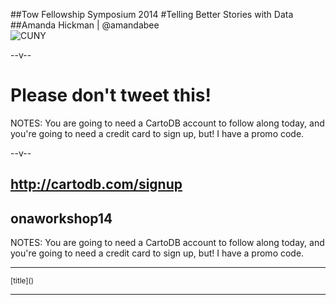
##Tow Fellowship Symposium 2014
#Telling Better Stories with Data
##Amanda Hickman | @amandabee  
  ![CUNY](/talks/utilities/cuny_square_RGB_orange.jpg "CUNY Graduate School of Journalism")
  
--v-- 

# Please don't tweet this!

NOTES: 
You are going to need a CartoDB account to follow along today, and you're going to need a credit card to sign up, but!  I have a promo code. 
  
--v-- 

## <http://cartodb.com/signup>
## onaworkshop14

NOTES: 
You are going to need a CartoDB account to follow along today, and you're going to need a credit card to sign up, but!  I have a promo code. 

----- 
<section data-background="imgs/banned_books.png">
    <small class="caption">[title]()</small>
    <aside class="notes"></aside>
</section>

-----




